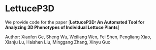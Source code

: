 # LettuceP3D

We provide code for the paper [**LettuceP3D: An Automated Tool for Analyzing 3D Phenotypes of Individual Lettuce Plants**]

Author: Xiaofen Ge, Sheng Wu, Weiliang Wen, Fei Shen, Pengliang Xiao, Xianju Lu, Haishen Liu, Minggang Zhang, Xinyu Guo